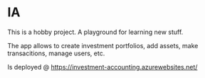 # IA

This is a hobby project. A playground for learning new stuff.

The app allows to create investment portfolios, add assets, make transacitions, manage users, etc.

Is deployed @ https://investment-accounting.azurewebsites.net/
